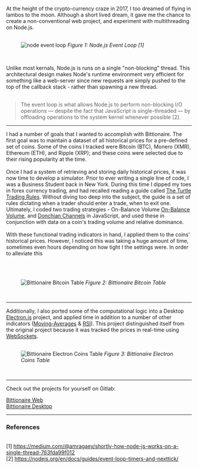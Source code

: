 At the height of the crypto-currency craze in 2017, I too dreamed of flying in lambos to the moon. Although a short lived dream, it gave me the chance to create a non-conventional web project, and experiment with multithreading on Node.js.
<br/><br/>

<figure class="lg:w-3/4 mx-auto">
    <img src="/images/node-event-loop.png" alt="node event loop" />
    <i>Figure 1: Node.js Event Loop [1]</i>
</figure>
<br />

Unlike most kernals, Node.js is runs on a single "non-blocking" thread. This architectural design makes Node's runtime environment very efficient for something like a web-server since new requests are simply pushed to the top of the callback stack  - rather than spawning a new thread.  
<br />
> The event loop is what allows Node.js to perform non-blocking I/O operations — despite the fact that JavaScript is single-threaded — by offloading operations to the system kernel whenever possible [2].

<hr class="my-4 hr-star" />

I had a number of goals that I wanted to accomplish with Bittionaire. The first goal was to maintain a dataset of all historical prices  for a pre-defined set of coins. Some of the coins I tracked were Bitcoin (BTC), Monero (XMR), Ethereum (ETH), and Ripple (XRP); and these coins were selected due to their rising popularity at the time. 
<br /><br />
Once I had a system of retrieving and storing daily historical prices, it was now time to develop a simulator. Prior to ever writing a single line of code, I was a Business Student back in New York. During this time I dipped my toes in forex currency trading, and had recalled reading a guide called [The Turtle Trading Rules](http://www.metastocktools.com/downloads/turtlerules.pdf). Without diving too deep into the subject, the guide is a set of rules dictating when a trader should enter a trade, when to exit one. Ultimately, I coded two trading strategies - On-Balance Volume [On-Balance Volume](https://www.investopedia.com/terms/o/onbalancevolume.asp), and [Donchian Channels](https://www.investopedia.com/terms/d/donchianchannels.asp) in JavaScript, and used these in conjunction with data on a coin's trading volume and relative dominance.
<br /><br />
With these functional trading indicators in hand, I applied them to the coins' historical prices. However, I noticed this was taking a huge amount of time, sometimes even hours depending on how tight I the settings were. In order to alleviate this   

<br /><br />
<figure class="lg:w-3/4 mx-auto">
    <img src="/images/bittionaire.png" alt="Bittionaire Bitcoin Table" />
    <i>Figure 2: Bittionaire Bitcoin Table</i>
</figure>
<br />

<hr class="my-6 hr-star" />

Additionally, I also ported some of the computational logic into a Desktop [Electron.js](https://electronjs.org) project, and applied time in addition to a number of other indicators ([Moving-Averages](https://www.investopedia.com/terms/m/movingaverage.asp) & [RSI](https://www.investopedia.com/terms/r/rsi.asp)). This project distinguished itself from the original project because it was tracked the prices in real-time using [WebSockets](https://en.wikipedia.org/wiki/WebSocket). 
<br /><br />
<figure class="lg:w-3/4 mx-auto">
    <img src="/images/bittionaire-electron.png" alt="Bittionaire Electron Coins Table" />
    <i>Figure 3: Bittionaire Electron Coins Table</i>
</figure>
<br />
 
 <hr class="my-6 hr-star" />
 
 Check out the projects for yourself on Gitlab:
 <br/>

 [Bittionaire Web](https://gitlab.com/jinusean/bittionaire) <br/>
 [Bittionaire Desktop](https://gitlab.com/jinusean/bittionaire-electron)

<hr class="my-6" />

### References
<br />
[1] <a href="https://medium.com/@amragaey/shortly-how-node-js-works-on-a-single-thread-763fda99f012">https://medium.com/@amragaey/shortly-how-node-js-works-on-a-single-thread-763fda99f012</a> 
<br/>
[2] <a href="https://nodejs.org/en/docs/guides/event-loop-timers-and-nexttick/">https://nodejs.org/en/docs/guides/event-loop-timers-and-nexttick/</a>

